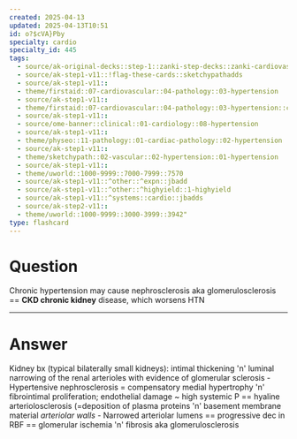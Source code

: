 ```yaml
---
created: 2025-04-13
updated: 2025-04-13T10:51
id: o?$cVA}Pby
specialty: cardio
specialty_id: 445
tags:
  - source/ak-original-decks::step-1::zanki-step-decks::zanki-cardiovascular::cardio-pathology
  - source/ak-step1-v11::!flag-these-cards::sketchypathadds
  - source/ak-step1-v11::
  - theme/firstaid::07-cardiovascular::04-pathology::03-hypertension
  - source/ak-step1-v11::
  - theme/firstaid::07-cardiovascular::04-pathology::03-hypertension::chronic-hypertension
  - source/ak-step1-v11::
  - source/ome-banner::clinical::01-cardiology::08-hypertension
  - source/ak-step1-v11::
  - theme/physeo::11-pathology::01-cardiac-pathology::02-hypertension
  - source/ak-step1-v11::
  - theme/sketchypath::02-vascular::02-hypertension::01-hypertension
  - source/ak-step1-v11::
  - theme/uworld::1000-9999::7000-7999::7570
  - source/ak-step1-v11::^other::^expn::jbadd
  - source/ak-step1-v11::^other::^highyield::1-highyield
  - source/ak-step1-v11::^systems::cardio::jbadds
  - source/ak-step2-v11::
  - theme/uworld::1000-9999::3000-3999::3942"
type: flashcard
---
```


# Question
Chronic hypertension may cause nephrosclerosis aka glomerulosclerosis == **CKD chronic kidney** disease, which worsens HTN

---

# Answer
Kidney bx (typical bilaterally small kidneys): intimal thickening 'n' luminal narrowing of the renal arterioles with evidence of glomerular sclerosis - Hypertensive nephrosclerosis = compensatory medial hypertrophy 'n' fibrointimal proliferation; endothelial damage ~ high systemic P == hyaline arteriolosclerosis (=deposition of plasma proteins 'n' basement membrane material *arteriolar walls* - Narrowed arteriolar lumens == progressive dec in RBF == glomerular ischemia 'n' fibrosis aka glomerulosclerosis